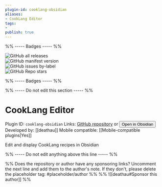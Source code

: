 ```yaml
---
plugin-id: cooklang-obsidian
aliases:
- CookLang Editor
tags: 
- 
publish: true
---
```


%% ----- Badges ----- %%

![GitHub all releases](https://img.shields.io/github/downloads/deathau/cooklang-obsidian/total?color=573E7A&logo=github&style=for-the-badge)   
![GitHub manifest version](https://img.shields.io/github/manifest-json/v/deathau/cooklang-obsidian?color=573E7A&logo=github&style=for-the-badge)   
![GitHub issues by-label](https://img.shields.io/github/issues/deathau/cooklang-obsidian/help%20wanted?color=573E7A&logo=github&style=for-the-badge)   
![GitHub Repo stars](https://img.shields.io/github/stars/deathau/cooklang-obsidian?color=573E7A&logo=github&style=for-the-badge)

%% ----- Badges ----- %%

%% ----- Do not edit this section ----- %%

# CookLang Editor

Plugin ID: `cooklang-obsidian`
Links: [GitHub repository](https://github.com/deathau/cooklang-obsidian) or [<button id=HH>Open in Obsidian</button>](obsidian://goto-plugin?id=cooklang-obsidian)
Developed by: [[deathau]]
Mobile compatible: [[Mobile-compatible plugins|Yes]]

Edit and display CookLang recipes in Obsidian

%% ----- Do not edit anything above this line ----- %% 

%% Does the repository or author have any sponsoring links? Uncomment the next line and add them to the author's note. If they don't, please delete the placeholder tag: #placeholder/author %%
%% ![[deathau#Sponsor this author]] %%

